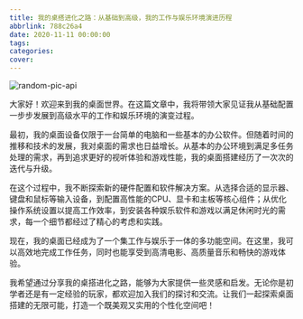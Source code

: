 ```yaml
---
title: 我的桌搭进化之路：从基础到高级，我的工作与娱乐环境演进历程
abbrlink: 788c26a4
date: 2020-11-11 00:00:00
tags:
categories:
cover:
---
```


![random-pic-api](https://api.dong4j.ink:1024/cover?spm={{spm}})

大家好！欢迎来到我的桌面世界。在这篇文章中，我将带领大家见证我从基础配置一步步发展到高级水平的工作和娱乐环境的演变过程。

最初，我的桌面设备仅限于一台简单的电脑和一些基本的办公软件。但随着时间的推移和技术的发展，我对桌面的需求也日益增长。从基本的办公环境到满足多任务处理的需求，再到追求更好的视听体验和游戏性能，我的桌面搭建经历了一次次的迭代与升级。

在这个过程中，我不断探索新的硬件配置和软件解决方案。从选择合适的显示器、键盘和鼠标等输入设备，到配置高性能的CPU、显卡和主板等核心组件；从优化操作系统设置以提高工作效率，到安装各种娱乐软件和游戏以满足休闲时光的需求，每一个细节都经过了精心的考虑和实践。

现在，我的桌面已经成为了一个集工作与娱乐于一体的多功能空间。在这里，我可以高效地完成工作任务，同时也能享受到高清电影、高质量音乐和畅快的游戏体验。

我希望通过分享我的桌搭进化之路，能够为大家提供一些灵感和启发。无论你是初学者还是有一定经验的玩家，都欢迎加入我们的探讨和交流。让我们一起探索桌面搭建的无限可能，打造一个既美观又实用的个性化空间吧！